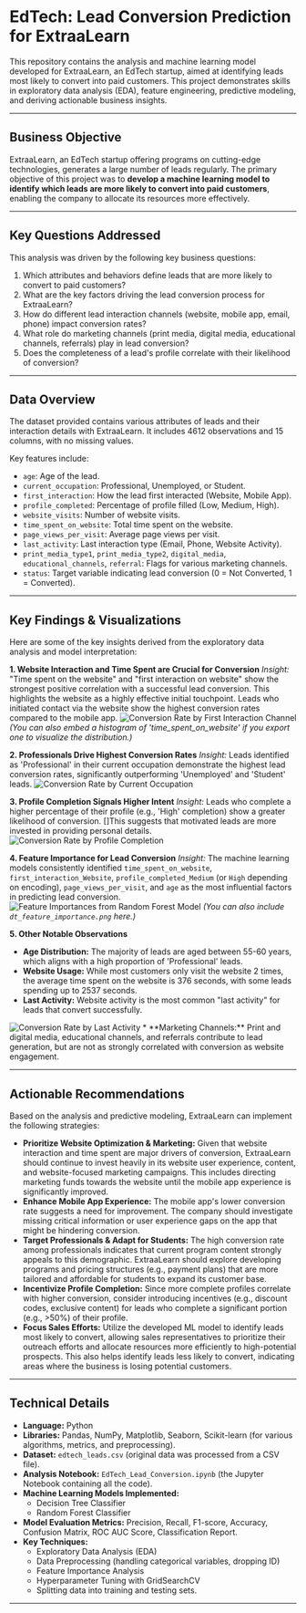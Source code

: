 # EdTech: Lead Conversion Prediction for ExtraaLearn

This repository contains the analysis and machine learning model developed for ExtraaLearn, an EdTech startup, aimed at identifying leads most likely to convert into paid customers. This project demonstrates skills in exploratory data analysis (EDA), feature engineering, predictive modeling, and deriving actionable business insights.

---

## Business Objective

ExtraaLearn, an EdTech startup offering programs on cutting-edge technologies, generates a large number of leads regularly. The primary objective of this project was to **develop a machine learning model to identify which leads are more likely to convert into paid customers**, enabling the company to allocate its resources more effectively. 

---

## Key Questions Addressed

This analysis was driven by the following key business questions:

1.  Which attributes and behaviors define leads that are more likely to convert to paid customers? 
2.  What are the key factors driving the lead conversion process for ExtraaLearn? 
3.  How do different lead interaction channels (website, mobile app, email, phone) impact conversion rates? 
4.  What role do marketing channels (print media, digital media, educational channels, referrals) play in lead conversion? 
5.  Does the completeness of a lead's profile correlate with their likelihood of conversion? 

---

## Data Overview

The dataset provided contains various attributes of leads and their interaction details with ExtraaLearn.  It includes 4612 observations and 15 columns, with no missing values. 

Key features include:
* `age`: Age of the lead. 
* `current_occupation`: Professional, Unemployed, or Student. 
* `first_interaction`: How the lead first interacted (Website, Mobile App). 
* `profile_completed`: Percentage of profile filled (Low, Medium, High). 
* `website_visits`: Number of website visits. 
* `time_spent_on_website`: Total time spent on the website. 
* `page_views_per_visit`: Average page views per visit. 
* `last_activity`: Last interaction type (Email, Phone, Website Activity). 
* `print_media_type1`, `print_media_type2`, `digital_media`, `educational_channels`, `referral`: Flags for various marketing channels. 
* `status`: Target variable indicating lead conversion (0 = Not Converted, 1 = Converted). 

---

## Key Findings & Visualizations

Here are some of the key insights derived from the exploratory data analysis and model interpretation:

**1. Website Interaction and Time Spent are Crucial for Conversion**
*Insight:* "Time spent on the website" and "first interaction on website" show the strongest positive correlation with a successful lead conversion.  This highlights the website as a highly effective initial touchpoint. Leads who initiated contact via the website show the highest conversion rates compared to the mobile app. 
<img src="./visualizations/status_vs_first_interaction.png" alt="Conversion Rate by First Interaction Channel"/>
*(You can also embed a histogram of 'time_spent_on_website' if you export one to visualize the distribution.)*

**2. Professionals Drive Highest Conversion Rates**
*Insight:* Leads identified as 'Professional' in their current occupation demonstrate the highest lead conversion rates, significantly outperforming 'Unemployed' and 'Student' leads. 
<img src="./visualizations/status_vs_occupation.png" alt="Conversion Rate by Current Occupation"/>

**3. Profile Completion Signals Higher Intent**
*Insight:* Leads who complete a higher percentage of their profile (e.g., 'High' completion) show a greater likelihood of conversion. []This suggests that motivated leads are more invested in providing personal details. 
<img src="./visualizations/status_vs_profile_completed.png" alt="Conversion Rate by Profile Completion"/>

**4. Feature Importance for Lead Conversion**
*Insight:* The machine learning models consistently identified `time_spent_on_website`, `first_interaction_Website`, `profile_completed_Medium` (or `High` depending on encoding), `page_views_per_visit`, and `age` as the most influential factors in predicting lead conversion. 
<img src="./visualizations/rf_feature_importance.png" alt="Feature Importances from Random Forest Model"/>
*(You can also include `dt_feature_importance.png` here.)*

**5. Other Notable Observations**
* **Age Distribution:** The majority of leads are aged between 55-60 years, which aligns with a high proportion of 'Professional' leads. 
* **Website Usage:** While most customers only visit the website 2 times, the average time spent on the website is 376 seconds, with some leads spending up to 2537 seconds. 
* **Last Activity:** Website activity is the most common "last activity" for leads that convert successfully. 
<img src="./visualizations/status_vs_last_activity.png" alt="Conversion Rate by Last Activity"/>
* **Marketing Channels:** Print and digital media, educational channels, and referrals contribute to lead generation, but are not as strongly correlated with conversion as website engagement. 

---

## Actionable Recommendations

Based on the analysis and predictive modeling, ExtraaLearn can implement the following strategies:

* **Prioritize Website Optimization & Marketing:** Given that website interaction and time spent are major drivers of conversion, ExtraaLearn should continue to invest heavily in its website user experience, content, and website-focused marketing campaigns. This includes directing marketing funds towards the website until the mobile app experience is significantly improved. 
* **Enhance Mobile App Experience:** The mobile app's lower conversion rate suggests a need for improvement. The company should investigate missing critical information or user experience gaps on the app that might be hindering conversion. 
* **Target Professionals & Adapt for Students:** The high conversion rate among professionals indicates that current program content strongly appeals to this demographic. ExtraaLearn should explore developing programs and pricing structures (e.g., payment plans) that are more tailored and affordable for students to expand its customer base. 
* **Incentivize Profile Completion:** Since more complete profiles correlate with higher conversion, consider introducing incentives (e.g., discount codes, exclusive content) for leads who complete a significant portion (e.g., >50%) of their profile. 
* **Focus Sales Efforts:** Utilize the developed ML model to identify leads most likely to convert, allowing sales representatives to prioritize their outreach efforts and allocate resources more efficiently to high-potential prospects.  This also helps identify leads less likely to convert, indicating areas where the business is losing potential customers. 

---

## Technical Details

* **Language:** Python 
* **Libraries:** Pandas, NumPy, Matplotlib, Seaborn, Scikit-learn (for various algorithms, metrics, and preprocessing). 
* **Dataset:** `edtech_leads.csv` (original data was processed from a CSV file).
* **Analysis Notebook:** `EdTech_Lead_Conversion.ipynb` (the Jupyter Notebook containing all the code).
* **Machine Learning Models Implemented:**
    * Decision Tree Classifier 
    * Random Forest Classifier 
* **Model Evaluation Metrics:** Precision, Recall, F1-score, Accuracy, Confusion Matrix, ROC AUC Score, Classification Report. 
* **Key Techniques:**
    * Exploratory Data Analysis (EDA) 
    * Data Preprocessing (handling categorical variables, dropping ID) 
    * Feature Importance Analysis 
    * Hyperparameter Tuning with GridSearchCV 
    * Splitting data into training and testing sets. 

---
